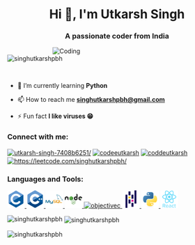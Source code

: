 <h1 align="center">Hi 👋, I'm Utkarsh Singh</h1>
<h3 align="center">A passionate coder from India</h3>
<img align="right" alt="Coding" width="400" src="https://i.gifer.com/Ry6p.gif">

<p align="left"> <img src="https://komarev.com/ghpvc/?username=singhutkarshpbh&label=Profile%20views&color=0e75b6&style=flat" alt="singhutkarshpbh" /> </p>

<p align="left"> <a href="https://twitter.com/" target="blank"><img src="https://img.shields.io/twitter/follow/?logo=twitter&style=for-the-badge" alt="" /></a> </p>

- 🌱 I’m currently learning **Python**

- 📫 How to reach me **singhutkarshpbh@gmail.com**

- ⚡ Fun fact **I like viruses 😁**

<h3 align="left">Connect with me:</h3>
<p align="left">
<a href="https://linkedin.com/in/utkarsh-singh-7408b6251/" target="blank"><img align="center" src="https://raw.githubusercontent.com/rahuldkjain/github-profile-readme-generator/master/src/images/icons/Social/linked-in-alt.svg" alt="utkarsh-singh-7408b6251/" height="30" width="40" /></a>
<a href="https://www.codechef.com/users/codeeutkarsh" target="blank"><img align="center" src="https://cdn.jsdelivr.net/npm/simple-icons@3.1.0/icons/codechef.svg" alt="codeeutkarsh" height="30" width="40" /></a>
<a href="https://codeforces.com/profile/coddeutkarsh" target="blank"><img align="center" src="https://raw.githubusercontent.com/rahuldkjain/github-profile-readme-generator/master/src/images/icons/Social/codeforces.svg" alt="coddeutkarsh" height="30" width="40" /></a>
<a href="https://www.leetcode.com/https://leetcode.com/singhutkarshpbh/" target="blank"><img align="center" src="https://raw.githubusercontent.com/rahuldkjain/github-profile-readme-generator/master/src/images/icons/Social/leet-code.svg" alt="https://leetcode.com/singhutkarshpbh/" height="30" width="40" /></a>
</p>

<h3 align="left">Languages and Tools:</h3>
<p align="left"> <a href="https://www.cprogramming.com/" target="_blank" rel="noreferrer"> <img src="https://raw.githubusercontent.com/devicons/devicon/master/icons/c/c-original.svg" alt="c" width="40" height="40"/> </a> <a href="https://www.w3schools.com/cpp/" target="_blank" rel="noreferrer"> <img src="https://raw.githubusercontent.com/devicons/devicon/master/icons/cplusplus/cplusplus-original.svg" alt="cplusplus" width="40" height="40"/> </a> <a href="https://www.mysql.com/" target="_blank" rel="noreferrer"> <img src="https://raw.githubusercontent.com/devicons/devicon/master/icons/mysql/mysql-original-wordmark.svg" alt="mysql" width="40" height="40"/> </a> <a href="https://nodejs.org" target="_blank" rel="noreferrer"> <img src="https://raw.githubusercontent.com/devicons/devicon/master/icons/nodejs/nodejs-original-wordmark.svg" alt="nodejs" width="40" height="40"/> </a> <a href="https://developer.apple.com/library/archive/documentation/Cocoa/Conceptual/ProgrammingWithObjectiveC/Introduction/Introduction.html" target="_blank" rel="noreferrer"> <img src="https://www.vectorlogo.zone/logos/apple_objectivec/apple_objectivec-icon.svg" alt="objectivec" width="40" height="40"/> </a> <a href="https://pandas.pydata.org/" target="_blank" rel="noreferrer"> <img src="https://raw.githubusercontent.com/devicons/devicon/2ae2a900d2f041da66e950e4d48052658d850630/icons/pandas/pandas-original.svg" alt="pandas" width="40" height="40"/> </a> <a href="https://www.python.org" target="_blank" rel="noreferrer"> <img src="https://raw.githubusercontent.com/devicons/devicon/master/icons/python/python-original.svg" alt="python" width="40" height="40"/> </a> <a href="https://reactjs.org/" target="_blank" rel="noreferrer"> <img src="https://raw.githubusercontent.com/devicons/devicon/master/icons/react/react-original-wordmark.svg" alt="react" width="40" height="40"/> </a> </p>

<p><img align="left" src="https://github-readme-stats.vercel.app/api/top-langs?username=singhutkarshpbh&show_icons=true&locale=en&layout=compact" alt="singhutkarshpbh" /></p>

<p>&nbsp;<img align="center" src="https://github-readme-stats.vercel.app/api?username=singhutkarshpbh&show_icons=true&locale=en" alt="singhutkarshpbh" /></p>

<p><img align="center" src="https://github-readme-streak-stats.herokuapp.com/?user=singhutkarshpbh&" alt="singhutkarshpbh" /></p>
